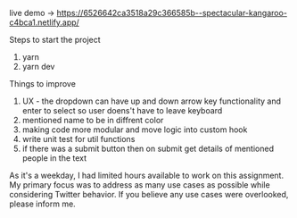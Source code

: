live demo -> https://6526642ca3518a29c366585b--spectacular-kangaroo-c4bca1.netlify.app/

Steps to start the project
1. yarn
2. yarn dev

Things to improve
1. UX - the dropdown can have up and down arrow key functionality and enter to select
   so user doens't have to leave keyboard
2. mentioned name to be in diffrent color
3. making code more modular and move logic into custom hook
4. write unit test for util functions
5. if there was a submit button then on submit get details of mentioned people in the text

As it's a weekday, I had limited hours available to work on this assignment. My primary focus was to address as many use cases as possible while considering Twitter behavior. If you believe any use cases were overlooked, please inform me.
